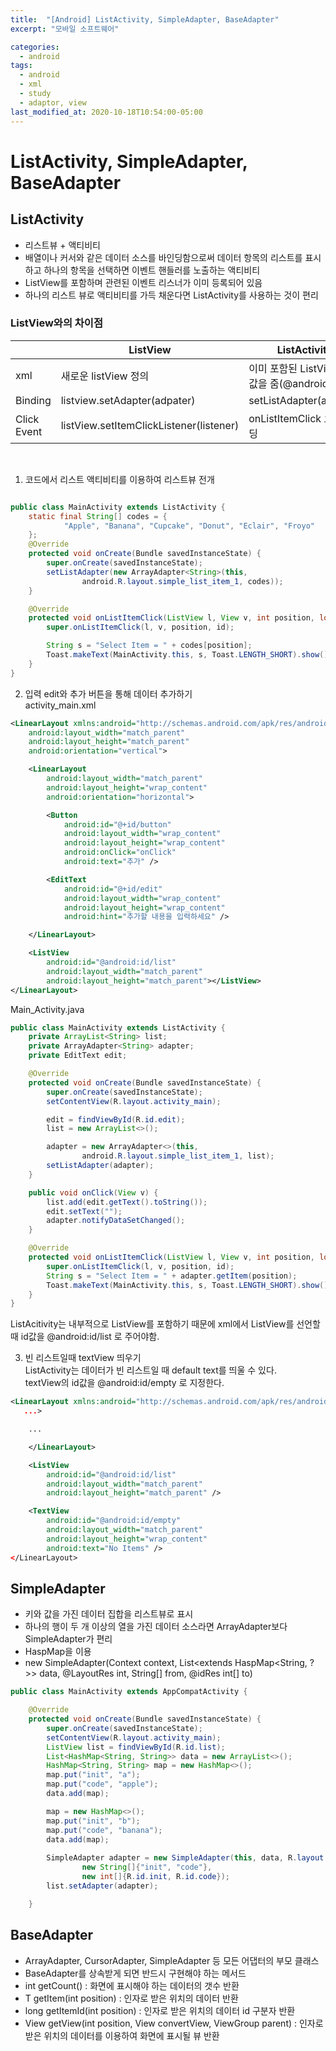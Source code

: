 ```yaml
---
title:  "[Android] ListActivity, SimpleAdapter, BaseAdapter"
excerpt: "모바일 소프트웨어"

categories:
  - android
tags:
  - android
  - xml
  - study
  - adaptor, view
last_modified_at: 2020-10-18T10:54:00-05:00
---
```


# ListActivity, SimpleAdapter, BaseAdapter

## ListActivity
* 리스트뷰 + 액티비티
* 배열이나 커서와 같은 데이터 소스를 바인딩함으로써 데이터 항목의 리스트를 표시하고 하나의 항목을 선택하면 이벤트 핸들러를 노출하는 액티비티
* ListView를 포함하며 관련된 이벤트 리스너가 이미 등록되어 있음
* 하나의 리스트 뷰로 액티비티를 가득 채운다면 ListActivity를 사용하는 것이 편리

### **ListView와의 차이점**  

||ListView|ListActivity|
|------|-------|-------|
|xml|새로운 listView 정의|이미 포함된 ListView의 id값을 줌(@android:id/list)|
|Binding|listview.setAdapter(adpater)|setListAdapter(adapter)|
|Click Event|listView.setItemClickListener(listener)|onListItemClick 오버라이딩|  
</br>

1. 코드에서 리스트 액티비티를 이용하여 리스트뷰 전개  
~~~java

public class MainActivity extends ListActivity {
    static final String[] codes = {
            "Apple", "Banana", "Cupcake", "Donut", "Eclair", "Froyo"
    };
    @Override
    protected void onCreate(Bundle savedInstanceState) {
        super.onCreate(savedInstanceState);
        setListAdapter(new ArrayAdapter<String>(this,
                android.R.layout.simple_list_item_1, codes));
    }

    @Override
    protected void onListItemClick(ListView l, View v, int position, long id) {
        super.onListItemClick(l, v, position, id);

        String s = "Select Item = " + codes[position];
        Toast.makeText(MainActivity.this, s, Toast.LENGTH_SHORT).show();
    }
}
~~~

2. 입력 edit와 추가 버튼을 통해 데이터 추가하기  
activity_main.xml  
~~~xml
<LinearLayout xmlns:android="http://schemas.android.com/apk/res/android"
    android:layout_width="match_parent"
    android:layout_height="match_parent"
    android:orientation="vertical">

    <LinearLayout
        android:layout_width="match_parent"
        android:layout_height="wrap_content"
        android:orientation="horizontal">

        <Button
            android:id="@+id/button"
            android:layout_width="wrap_content"
            android:layout_height="wrap_content"
            android:onClick="onClick"
            android:text="추가" />

        <EditText
            android:id="@+id/edit"
            android:layout_width="wrap_content"
            android:layout_height="wrap_content"
            android:hint="추가할 내용을 입력하세요" />

    </LinearLayout>

    <ListView
        android:id="@android:id/list"
        android:layout_width="match_parent"
        android:layout_height="match_parent"></ListView>
</LinearLayout>
~~~
Main_Activity.java  
~~~java
public class MainActivity extends ListActivity {
    private ArrayList<String> list;
    private ArrayAdapter<String> adapter;
    private EditText edit;

    @Override
    protected void onCreate(Bundle savedInstanceState) {
        super.onCreate(savedInstanceState);
        setContentView(R.layout.activity_main);

        edit = findViewById(R.id.edit);
        list = new ArrayList<>();

        adapter = new ArrayAdapter<>(this,
                android.R.layout.simple_list_item_1, list);
        setListAdapter(adapter);
    }

    public void onClick(View v) {
        list.add(edit.getText().toString());
        edit.setText("");
        adapter.notifyDataSetChanged();
    }

    @Override
    protected void onListItemClick(ListView l, View v, int position, long id) {
        super.onListItemClick(l, v, position, id);
        String s = "Select Item = " + adapter.getItem(position);
        Toast.makeText(MainActivity.this, s, Toast.LENGTH_SHORT).show();
    }
}
~~~
ListAcitivity는 내부적으로 ListView를 포함하기 때문에 xml에서 ListView를 선언할 때 id값을 @android:id/list 로 주어야함.  

3. 빈 리스트일때 textView 띄우기  
ListActivity는 데이터가 빈 리스트일 때 default text를 띄울 수 있다.  
textView의 id값을 @android:id/empty 로 지정한다.  
~~~xml
<LinearLayout xmlns:android="http://schemas.android.com/apk/res/android"
   ...>

    ...

    </LinearLayout>

    <ListView
        android:id="@android:id/list"
        android:layout_width="match_parent"
        android:layout_height="match_parent" />

    <TextView
        android:id="@android:id/empty"
        android:layout_width="match_parent"
        android:layout_height="wrap_content"
        android:text="No Items" />
</LinearLayout>
~~~

## SimpleAdapter
* 키와 값을 가진 데이터 집합을 리스트뷰로 표시
* 하나의 행이 두 개 이상의 열을 가진 데이터 소스라면 ArrayAdapter보다 SimpleAdapter가 편리
* HaspMap을 이용  
* new SimpleAdapter(Context context, List<extends HaspMap<String, ?>> data, @LayoutRes int, String[] from, @idRes int[] to)  

~~~java
public class MainActivity extends AppCompatActivity {

    @Override
    protected void onCreate(Bundle savedInstanceState) {
        super.onCreate(savedInstanceState);
        setContentView(R.layout.activity_main);
        ListView list = findViewById(R.id.list);
        List<HashMap<String, String>> data = new ArrayList<>();
        HashMap<String, String> map = new HashMap<>();
        map.put("init", "a");
        map.put("code", "apple");
        data.add(map);

        map = new HashMap<>();
        map.put("init", "b");
        map.put("code", "banana");
        data.add(map);
        
        SimpleAdapter adapter = new SimpleAdapter(this, data, R.layout.row,
                new String[]{"init", "code"},
                new int[]{R.id.init, R.id.code});
        list.setAdapter(adapter);

    }
~~~

## BaseAdapter
* ArrayAdapter, CursorAdapter, SimpleAdapter 등 모든 어댑터의 부모 클래스
* BaseAdapter를 상속받게 되면 반드시 구현해야 하는 메서드
* int getCount() : 화면에 표시해야 하는 데이터의 갯수 반환
* T getItem(int position) : 인자로 받은 위치의 데이터 반환
* long getItemId(int position) : 인자로 받은 위치의 데이터 id 구분자 반환
* View getView(int position, View convertView, ViewGroup parent) : 인자로 받은 위치의 데이터를 이용하여 화면에 표시될 뷰 반환

